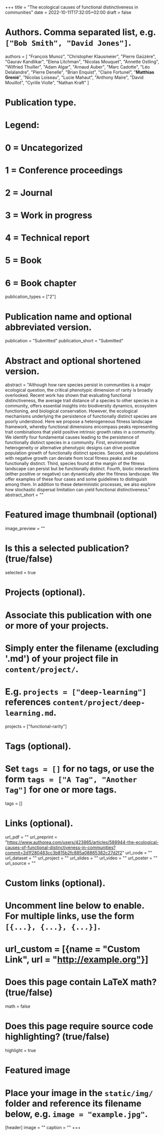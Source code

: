 +++
title = "The ecological causes of functional distinctiveness in communities"
date = 2022-10-11T17:32:05+02:00
draft = false

# Authors. Comma separated list, e.g. `["Bob Smith", "David Jones"]`.
authors = [
  "François Munoz", "Christopher Klausmeier", "Pierre Gaüzère",
  "Gaurav Kandlikar", "Elena Litchman", "Nicolas Mouquet", "Annette Ostling",
  "Wilfried Thuiller", "Adam Algar", "Arnaud Auber", "Marc Cadotte",
  "Léo Delalandre", "Pierre Denelle", "Brian Enquist", "Claire Fortunel",
  "**Matthias Grenié**", "Nicolas Loiseau", "Lucie Mahaut", "Anthony Maire",
  "David Mouillot", "Cyrille Violle", "Nathan Kraft"
]

# Publication type.
# Legend:
# 0 = Uncategorized
# 1 = Conference proceedings
# 2 = Journal
# 3 = Work in progress
# 4 = Technical report
# 5 = Book
# 6 = Book chapter
publication_types = ["2"]

# Publication name and optional abbreviated version.
publication = "Submitted"
publication_short = "Submitted"

# Abstract and optional shortened version.
abstract = "Although how rare species persist in communities is a major ecological question, the critical phenotypic dimension of rarity is broadly overlooked. Recent work has shown that evaluating functional distinctiveness, the average trait distance of a species to other species in a community, offers essential insights into biodiversity dynamics, ecosystem functioning, and biological conservation. However, the ecological mechanisms underlying the persistence of functionally distinct species are poorly understood. Here we propose a heterogeneous fitness landscape framework, whereby functional dimensions encompass peaks representing trait combinations that yield positive intrinsic growth rates in a community. We identify four fundamental causes leading to the persistence of functionally distinct species in a community. First, environmental heterogeneity or alternative phenotypic designs can drive positive population growth of functionally distinct species. Second, sink populations with negative growth can deviate from local fitness peaks and be functionally distinct. Third, species found at the margin of the fitness landscape can persist but be functionally distinct. Fourth, biotic interactions (either positive or negative) can dynamically alter the fitness landscape. We offer examples of these four cases and some guidelines to distinguish among them. In addition to these deterministic processes, we also explore how stochastic dispersal limitation can yield functional distinctiveness."
abstract_short = ""

# Featured image thumbnail (optional)
image_preview = ""

# Is this a selected publication? (true/false)
selected = true

# Projects (optional).
#   Associate this publication with one or more of your projects.
#   Simply enter the filename (excluding '.md') of your project file in `content/project/`.
#   E.g. `projects = ["deep-learning"]` references `content/project/deep-learning.md`.
projects = ["functional-rarity"]

# Tags (optional).
#   Set `tags = []` for no tags, or use the form `tags = ["A Tag", "Another Tag"]` for one or more tags.
tags = []

# Links (optional).
url_pdf = ""
url_preprint = "https://www.authorea.com/users/423865/articles/588944-the-ecological-causes-of-functional-distinctiveness-in-communities?commit=2d1f280483cc3b815b2fc885a08865382c27d2f2"
url_code = ""
url_dataset = ""
url_project = ""
url_slides = ""
url_video = ""
url_poster = ""
url_source = ""

# Custom links (optional).
#   Uncomment line below to enable. For multiple links, use the form `[{...}, {...}, {...}]`.
# url_custom = [{name = "Custom Link", url = "http://example.org"}]

# Does this page contain LaTeX math? (true/false)
math = false

# Does this page require source code highlighting? (true/false)
highlight = true

# Featured image
# Place your image in the `static/img/` folder and reference its filename below, e.g. `image = "example.jpg"`.
[header]
image = ""
caption = ""
+++
